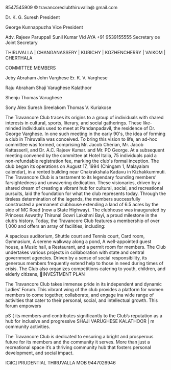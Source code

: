 8547545909 © travancoreclubthiruvalla@ gmail.com

Dr. K. G. Suresh
President

George Kunnappuzha
Vice President

Adv. Rajeev Paruppall Sunil Kumar
Vid AYA +91 9539155555 Secretary oe Joint Secretary

THIRUVALLA | CHANGANASSERY | KURICHY | KOZHENCHERRY | VAIKOM | CHERTHALA

COMMITTEE
MEMBERS

Jeby Abraham John Varghese Er. K. V. Varghese

Raju Abraham Shaji Varughese Kalathoor

Shenju Thomas Varughese

Sony Alex Suresh Sreelakom Thomas V. Kuriakose



The Travancore Club traces its origins to a group of individuals with shared interests in cultural,
sports, literary, and social gatherings. These like-minded individuals used to meet at Pandanpadavil,
the residence of Dr. George Varghese. In one such meeting in the early 90's, the idea of forming a club
in Thiruvalla was conceived. To bring this vision to life, an ad-hoc committee was formed, comprising
Mr. Jacob Cherian, Mr. Jacob Kattasseril, and Dr. A.C. Rajeev Kumar. and Mr. PD George. At a
subsequent meeting convened by the committee at Hotel Italia, 75 individuals paid a non-refundable
registration fee, marking the club's formal inception. The club began its operations on August 17, 1994
(Chingam 1, Malayalam calendar), in a rented building near Chakrakshala Kadavu in Kizhakkummuti.
The Travancore Club is a testament to its legendary founding members’ farsightedness and unwavering
dedication. These visionaries, driven by a shared dream of creating a vibrant hub for cultural, social,
and recreational pursuits, laid the foundation for what the club represents today. Through the tireless
determination of the legends, the members successfully constructed a permanent clubhouse extending
a land of 6.5 acres by the side of MC Road (now a State Highway). The clubhouse was inaugurated
by Princess Aswathy Thirunal Gowri Lakshmi Bayi, a proud milestone in the club’s history. Today, the
Travancore Club features a membership of over 1,000 and offers an array of facilities, including:

A spacious auditorium, Shuttle court and Tennis court, Card room, Gymnasium, A serene walkway along
a pond, A well-appointed guest house, a Music hall, a Restaurant, and a permit room for members. The
Club undertakes various projects in collaboration with state and central government agencies. Driven
by a sense of social responsibility, its generous members frequently extend help to those in need during
times of crisis. The Club also organizes competitions catering to youth, children, and elderly citizens,
INVESTMENT PLAN

The Travancore Club takes immense pride in its independent and dynamic Ladies’ Forum. This vibrant
wing of the club provides a platform for women members to come together, collaborate, and engage ina
wide range of activities that cater to their personal, social, and intellectual growth. This forum empowers

pS { its members and contributes significantly to the Club’s reputation as a hub for inclusive and progressive
SHAJI VARUGHESE KALATHOOR | m community activities.


The Travancore Club is dedicated to ensuring a bright and prosperous future for its members and the
community it serves. More than just a recreational space it’s a thriving community hub that fosters
personal development, and social impact.

ICiIC] PRUDENTIAL
THIRUVALLA
MOB 9447026946


